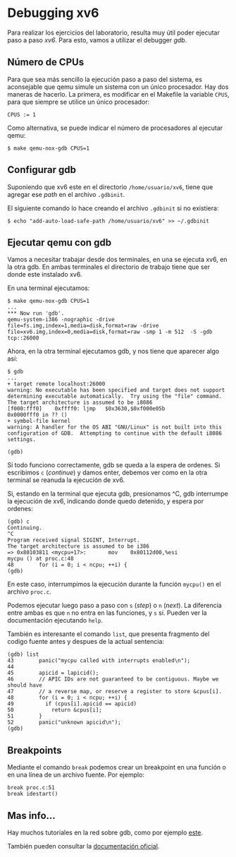 # Debugging xv6

Para realizar los ejercicios del laboratorio, resulta muy útil poder ejecutar paso a paso *xv6*. Para esto, vamos a utilizar el debugger *gdb*.

## Número de CPUs
Para que sea más sencillo la ejecución paso a paso del sistema, es aconsejable que qemu simule un sistema con un único procesador. Hay dos maneras de hacerlo. La primera, es modificar en el Makefile la variable `CPUS`, para que siempre se utilice un único procesador:
```
CPUS := 1
```
Como alternativa, se puede indicar el número de procesadores al ejecutar qemu:
```
$ make qemu-nox-gdb CPUS=1
```

## Configurar gdb
Suponiendo que xv6 este en el directorio `/home/usuario/xv6`, tiene que agregar ese *path* en el archivo `.gdbinit`.

El siguiente comando lo hace creando el archivo `.gdbinit` si no existiera:
```
$ echo "add-auto-load-safe-path /home/usuario/xv6" >> ~/.gdbinit
```

## Ejecutar qemu con gdb
Vamos a necesitar trabajar desde dos terminales, en una se ejecuta xv6, en la otra gdb. En ambas terminales el directorio de trabajo tiene que ser donde este instalado xv6.

En una terminal ejecutamos:
```
$ make qemu-nox-gdb CPUS=1
...
*** Now run 'gdb'.
qemu-system-i386 -nographic -drive file=fs.img,index=1,media=disk,format=raw -drive file=xv6.img,index=0,media=disk,format=raw -smp 1 -m 512  -S -gdb tcp::26000
```

Ahora, en la otra terminal ejecutamos gdb, y nos tiene que aparecer algo así:
```
$ gdb
...
+ target remote localhost:26000
warning: No executable has been specified and target does not support determining executable automatically.  Try using the "file" command.
The target architecture is assumed to be i8086
[f000:fff0]    0xffff0: ljmp   $0x3630,$0xf000e05b
0x0000fff0 in ?? ()
+ symbol-file kernel
warning: A handler for the OS ABI "GNU/Linux" is not built into this configuration of GDB.  Attempting to continue with the default i8086 settings.

(gdb)
```

Si todo funciono correctamente, gdb se queda a la espera de ordenes. Si escribimos `c` (*continue*) y damos enter, debemos ver como en la otra terminal se reanuda la ejecución de xv6.

Si, estando en la terminal que ejecuta gdb, presionamos ^C, gdb interrumpe la ejecución de xv6, indicando donde quedo detenido, y espera por ordenes:
```
(gdb) c
Continuing.
^C
Program received signal SIGINT, Interrupt.
The target architecture is assumed to be i386
=> 0x80103811 <mycpu+17>:       mov    0x80112d00,%esi
mycpu () at proc.c:48
48        for (i = 0; i < ncpu; ++i) {
(gdb)
```

En este caso, interrumpimos la ejecución durante la función `mycpu()` en el archivo `proc.c`.

Podemos ejecutar luego paso a paso con `s` (*step*) o `n` (*next*). La diferencia entre ambas es que `n` no entra en las funciones, y `s` sí. Pueden ver la documentación ejecutando `help`.

También es interesante el comando `list`, que presenta fragmento del codigo fuente antes y despues de la actual sentencia:
```
(gdb) list
43        panic("mycpu called with interrupts enabled\n");
44
45        apicid = lapicid();
46        // APIC IDs are not guaranteed to be contiguous. Maybe we should have
47        // a reverse map, or reserve a register to store &cpus[i].
48        for (i = 0; i < ncpu; ++i) {
49          if (cpus[i].apicid == apicid)
50            return &cpus[i];
51        }
52        panic("unknown apicid\n");
(gdb)
```

## Breakpoints
Mediante el comando `break` podemos crear un breakpoint en una función o en una línea de un archivo fuente. Por ejemplo:
```
break proc.c:51
break idestart()
```

## Mas info...
Hay muchos tutoriales en la red sobre gdb, como por ejemplo [este](http://www.unknownroad.com/rtfm/gdbtut/gdbtoc.html).

También pueden consultar la [documentación oficial](https://www.gnu.org/software/gdb/documentation/).
